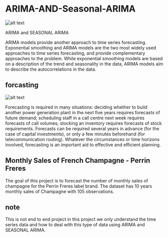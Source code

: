 # ARIMA-AND-Seasonal-ARIMA

![alt text](https://3qeqpr26caki16dnhd19sv6by6v-wpengine.netdna-ssl.com/wp-content/uploads/2017/01/ARIMA-Rolling-Forecast-Line-Plot.png)


ARIMA and SEASONAL ARIMA

ARIMA models provide another approach to time series forecasting. Exponential smoothing and ARIMA models are the two most widely used approaches to time series forecasting, and provide complementary approaches to the problem. While exponential smoothing models are based on a description of the trend and seasonality in the data, ARIMA models aim to describe the autocorrelations in the data.

## forcasting

![alt text](https://www.prevedere.com/wp-content/uploads/2018/03/Market-Demand-Forecasting-scaled.jpg)


Forecasting is required in many situations: deciding whether to build another power generation plant in the next five years requires forecasts of future demand; scheduling staff in a call centre next week requires forecasts of call volumes; stocking an inventory requires forecasts of stock requirements. Forecasts can be required several years in advance (for the case of capital investments), or only a few minutes beforehand (for telecommunication routing). Whatever the circumstances or time horizons involved, forecasting is an important aid to effective and efficient planning.

## Monthly Sales of French Champagne - Perrin Freres

The goal of this project is to forecast the number of monthly sales of champagne for the Perrin Freres label brand. The dataset has 10 years monthly sales of Champagne with 105 observations.



## note 
This is not end to end project in this project we only understand the time series data and how to deal with this type of data using ARIMA and SEASONAL ARIMA.


